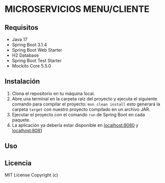 # MICROSERVICIOS MENU/CLIENTE


## Requisitos

- Java 17
- Spring Boot 3.1.4
- Spring Boot Web Starter
- H2 Database
- Spring Boot Test Starter
- Mockito Core 5.5.0

## Instalación

1. Clona el repositorio en tu máquina local.
2. Abre una terminal en la carpeta raíz del proyecto y ejecuta el siguiente comando para compilar el proyecto: `mvn clean install` esto generará la carpeta `target` con nuestro proyecto compilado en un archivo JAR.
3. Ejecutar el proyecto con el comando `run` de Spring Boot en cada paquete.
4. La aplicación ya debería estar disponible en [localhost:8080](http://localhost:8080) y [localhost:8081](http://localhost:8081)

## Uso

## Licencia

MIT License Copyright (c)
